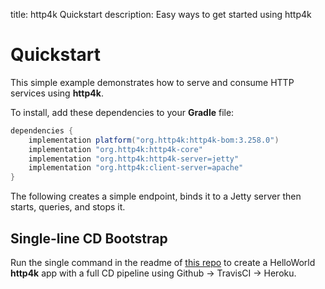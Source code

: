 title: http4k Quickstart
description: Easy ways to get started using http4k

# Quickstart

This simple example demonstrates how to serve and consume HTTP services using **http4k**. 

To install, add these dependencies to your **Gradle** file:

```groovy
dependencies {
    implementation platform("org.http4k:http4k-bom:3.258.0")
    implementation "org.http4k:http4k-core"
    implementation "org.http4k:http4k-server=jetty"
    implementation "org.http4k:client-server=apache"
}
```

The following creates a simple endpoint, binds it to a Jetty server then starts, queries, and stops it.

<script src="https://gist-it.appspot.com/https://github.com/http4k/http4k/blob/master/src/docs/quickstart/example.kt"></script>

## Single-line CD Bootstrap
Run the single command in the readme of [this repo](https://github.com/http4k/http4k-bootstrap) to create a HelloWorld **http4k** app with a full CD pipeline using Github -> TravisCI -> Heroku.
